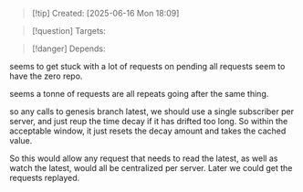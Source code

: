 
>[!tip] Created: [2025-06-16 Mon 18:09]

>[!question] Targets: 

>[!danger] Depends: 

seems to get stuck with a lot of requests on pending
all requests seem to have the zero repo.

seems a tonne of requests are all repeats going after the same thing.


so any calls to genesis branch latest, we should use a single subscriber per server, and just reup the time decay if it has drifted too long.  So within the acceptable window, it just resets the decay amount and takes the cached value.

So this would allow any request that needs to read the latest, as well as watch the latest, would all be centralized per server.  Later we could get the requests replayed.